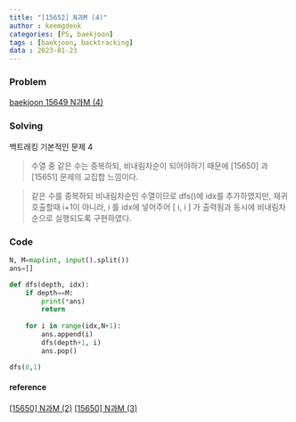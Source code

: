 ```yaml
---
title: "[15652] N과M (4)"
author : keemgdeok
categories: [PS, baekjoon]
tags : [baekjoon, backtracking]
data : 2023-01-23
---
```



### Problem
[baekjoon 15649 N과M (4)](https://www.acmicpc.net/problem/15652)


### Solving
백트래킹 기본적인 문제 4
> 수열 중 같은 수는 중복하되, 비내림차순이 되어야하기 때문에 [15650] 과 [15651] 문제의 교집합 느낌이다.

> 같은 수를 중복하되 비내림차순인 수열이므로 dfs()에 idx를 추가하였지만,
> 재귀호출할때 i+1이 아니라, i 를 idx에 넣어주어 [ i, i ] 가 출력됨과 동시에
> 비내림차순으로 실행되도록 구현하였다.



### Code
```python
N, M=map(int, input().split())
ans=[]

def dfs(depth, idx):
    if depth==M:
        print(*ans)
        return
    
    for i in range(idx,N+1):
        ans.append(i)
        dfs(depth+1, i)
        ans.pop()

dfs(0,1)
```


#### reference
[[15650] N과M (2)](https://keemgdeok.github.io/posts/15650_N%EA%B3%BC-M-(2)/)
[[15650] N과M (3)](https://keemgdeok.github.io/posts/15650_N%EA%B3%BC-M-(3)/)